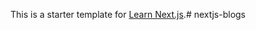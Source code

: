 This is a starter template for [Learn Next.js](https://nextjs.org/learn).#   n e x t j s - b l o g s  
 
